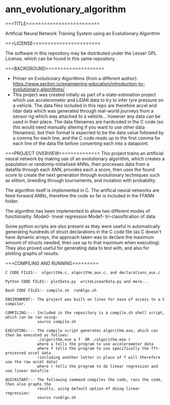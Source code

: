 # ann_evolutionary_algorithm

===TITLE=========================

Artificial Neural Network Training System using an Evolutionary Algorithm


===LICENSE=======================

The software in this repository may be distributed under the Lesser GPL License, which can be found in this 
same repository. 


===BACKGROUND====================
- Primer on Evolutionary Algorithms (from a different author): https://www.section.io/engineering-education/introduction-to-evolutionary-algorithms/ 
- This project was created intially as part of a state-estimation project which use accelerometer and LiDAR data to try to infer tyre pressure on 
  a vehicle. The data files included in this repo are therefore accel and lidar data which was generated through real-world journeys from a sensor
  rig which was attached to a vehicle... however any data can be used in their place.
  The data filenames are hardcoded in the C code (so this would need manually altering if you want to use other data filenames), but their format is
  expected to be the data value followed by a comma for each line, and the C code reads up to the first comma for each line of the data file before
  converting each into a datapoint. 


===PROJECT OVERVIEW==============
This project trains an artificial neural network by making use of an 
evolutionary algorithm, which creates a population or randomly-initialised 
ANNs, then processes data from a datafile through each ANN, provides each 
a score, then uses the found score to create the next generation through 
evolutionary techniques such as elitism, breeding through tournaments, 
and mutation with probability. 

The algorithm itself is implemented in C. The artifical neural networks are feed-forward ANNs, therefore the code 
so far is included in the FFANN folder. 

The algorithm has been implemented to allow two different modes of functionality:
Mode0- linear regression
Mode1- tri-classification of data

Some python scripts are also present as they were useful in automatically generating hundreds of struct 
declarations in the C code file (as C doesn't have dynamic arrays, the approach taken was to declare the
maximum amount of structs needed, then use up to that maximum when executing). They also proved useful
for generating data to test with, and also for plotting graphs of results. 


===COMPILING AND RUNNING=========

    C CODE FILES:-  algorithm.c, algorithm_aux.c, and declarations_aux.c
      
    Python CODE FILES:- plotData.py  writeLinearData.py and more...

    Bash CODE FILES:- compile.sh  runAlgo.sh
            
    ENVIRONMENT:- The project was built on linux for ease of access to a C compiler. 

    COMPILING:--- Included in the repository is a compile.sh shell script, which can be ran using: 
                  source compile.sh

    EXECUTING:--- The compile script generates algorithm.exe, which can then be executed as follows: 
                  ./algorithm.exe a f  OR ./algorithm.exe r
                  where a tells the program to use accelerometer data
                  where f tells the program to use specifically the fft-processed accel data
                  (including another letter in place of f will therefore use the raw accel data)
                  where r tells the program to do linear regression and use linear datafile

    QUICKSTART:-- The following command compiles the code, runs the code, then also graphs the 
                  results, using default option of doing linear regression: 
                  source runAlgo.sh
